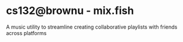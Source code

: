 # cs132@brownu - mix.fish

A music utility to streamline creating collaborative playlists with friends across platforms
